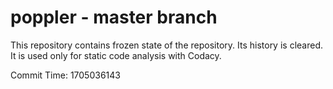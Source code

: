 # poppler - master branch

This repository contains frozen state of the repository.
Its history is cleared. It is used only for static code
analysis with Codacy.

Commit Time: 1705036143